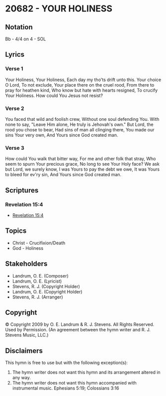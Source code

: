 # 20682 - YOUR HOLINESS

## Notation

Bb - 4/4 on 4 - SOL

## Lyrics

### Verse 1

Your Holiness, Your Holiness, Each day my tho'ts drift unto this. Your choice O Lord, To not exclude, Your place there on the cruel rood, From there to pray for heathen kind, Who know but hate with hearts resigned, To crucify Your Holiness. How could You Jesus not resist?

### Verse 2

You faced that wild and foolish crew, Without one soul defending You. With none to say, "Leave Him alone, He truly is Jehovah's own." But Lord, the rood you chose to bear, Had sins of man all clinging there, You made our sins Your very own, And Yours since God created man.

### Verse 3

How could You walk that bitter way, For me and other folk that stray, Who seem to spurn Your precious grace, No long to see Your Holy face? We ask but Lord, we surely know, I was Yours to pay the debt we owe, It was Yours to bleed for ev'ry sin, And Yours since God created man.


## Scriptures

### Revelation 15:4

- [Revelation 15:4](https://www.biblegateway.com/passage/?search=Revelation%2015%3A4)


## Topics

- Christ - Crucifixion/Death
- God - Holiness

## Stakeholders

- Landrum, O. E. (Composer)
- Landrum, O. E. (Lyricist)
- Stevens, R. J. (Copyright Holder)
- Landrum, O. E. (Copyright Holder)
- Stevens, R. J. (Arranger)

## Copyright

© Copyright 2009 by O. E. Landrum & R. J. Stevens. All Rights Reserved. Used by Permission.
(An agreement between the hymn writer and R. J. Stevens Music, LLC.)

## Disclaimers

This hymn is free to use but with the following exception(s):
1. The hymn writer does not want this hymn and its arrangement altered in any way.
2. The hymn writer does not want this hymn accompanied with instrumental music.
Ephesians 5:19; Colossians 3:16

